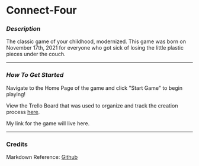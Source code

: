 # Connect-Four

### _Description_

The classic game of your childhood, modernized. This game was born on November 17th, 2021 for everyone who got sick of losing the little plastic pieces under the couch.

---

### _How To Get Started_

Navigate to the Home Page of the game and click "Start Game" to begin playing!

View the Trello Board that was used to organize and track the creation process [here](https://trello.com/b/K9CQpvOQ/the-best-connect-4-ever).

My link for the game will live here.

---

### Credits

Markdown Reference: [Github](https://github.com/SEI-R-11-8/u1_hw_markdown)
